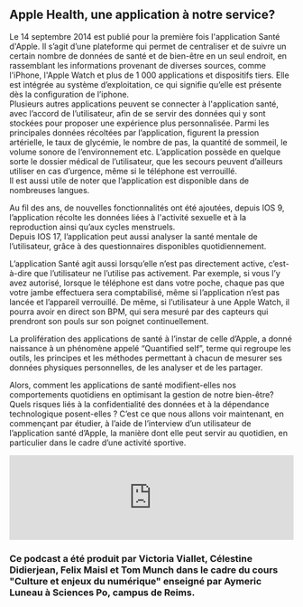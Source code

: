 ## **Apple Health, une application à notre service?**

Le 14 septembre 2014 est publié pour la première fois l'application Santé d'Apple. Il s’agit d’une plateforme qui permet de centraliser et de suivre un certain nombre de données de santé et de bien-être en un seul endroit, en rassemblant les informations provenant de diverses sources, comme l'iPhone, l'Apple Watch et plus de 1 000 applications et dispositifs tiers. Elle est intégrée au système d’exploitation, ce qui signifie qu’elle est présente dès la configuration de l’iphone.  
Plusieurs autres applications peuvent se connecter à l'application santé, avec l’accord de l’utilisateur, afin de se servir des données qui y sont stockées pour proposer une expérience plus personnalisée. Parmi les principales données récoltées par l’application, figurent la pression artérielle, le taux de glycémie, le nombre de pas, la quantité de sommeil, le volume sonore de l’environnement etc. L’application possède en quelque sorte le dossier médical de l’utilisateur, que les secours peuvent d’ailleurs utiliser en cas d’urgence, même si le téléphone est verrouillé.   
Il est aussi utile de noter que l’application est disponible dans de nombreuses langues.

Au fil des ans, de nouvelles fonctionnalités ont été ajoutées, depuis IOS 9, l’application récolte les données liées à l'activité sexuelle et à la reproduction ainsi qu’aux cycles menstruels.  
Depuis IOS 17, l’application peut aussi analyser la santé mentale de l’utilisateur, grâce à des questionnaires disponibles quotidiennement.

L’application Santé agit aussi lorsqu’elle n’est pas directement active, c’est-à-dire que l’utilisateur ne l’utilise pas activement. Par exemple, si vous l’y avez autorisé, lorsque le téléphone est dans votre poche, chaque pas que votre jambe effectuera sera comptabilisé, même si l’application n’est pas lancée et l’appareil verrouillé. De même, si l’utilisateur à une Apple Watch, il pourra avoir en direct son BPM, qui sera mesuré par des capteurs qui prendront son pouls sur son poignet continuellement.

La prolifération des applications de santé à l’instar de celle d’Apple, a donné naissance à un phénomène appelé “Quantified self”, terme qui regroupe les outils, les principes et les méthodes permettant à chacun de mesurer ses données physiques personnelles, de les analyser et de les partager.

Alors, comment les applications de santé modifient-elles nos comportements quotidiens en optimisant la gestion de notre bien-être? Quels risques liés à la confidentialité des données et à la dépendance technologique posent-elles ? C’est ce que nous allons voir maintenant, en commençant par étudier, à l’aide de l’interview d’un utilisateur de l’application santé d’Apple, la manière dont elle peut servir au quotidien, en particulier dans le cadre d’une activité sportive.

<iframe width="100%" src="https://audioblog.arteradio.com/embed/238269" style="margin: 0;padding: 0;border: none;"></iframe>

### **Ce podcast a été produit par Victoria Viallet, Célestine Didierjean, Felix Maisl et Tom Munch dans le cadre du cours "Culture et enjeux du numérique" enseigné par Aymeric Luneau à Sciences Po, campus de Reims.**
